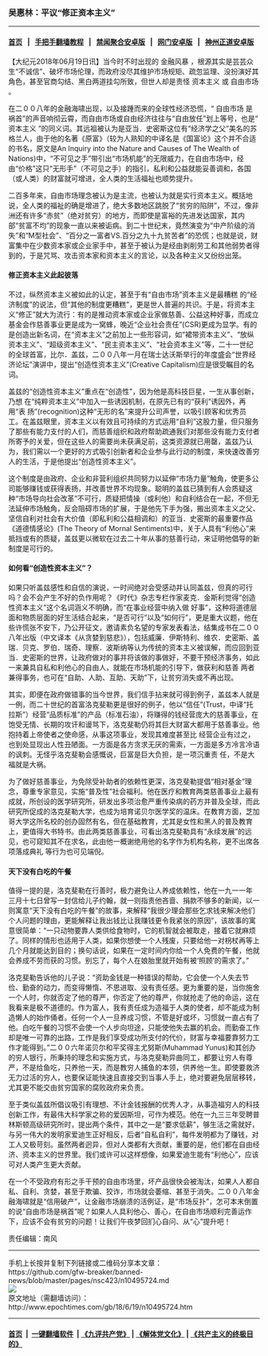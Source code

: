 ### 吴惠林：平议“修正资本主义”
------------------------

#### [首页](https://github.com/gfw-breaker/banned-news/blob/master/README.md) &nbsp;&nbsp;|&nbsp;&nbsp; [手把手翻墙教程](https://github.com/gfw-breaker/guides/wiki) &nbsp;&nbsp;|&nbsp;&nbsp; [禁闻聚合安卓版](https://github.com/gfw-breaker/bn-android) &nbsp;&nbsp;|&nbsp;&nbsp; [网门安卓版](https://github.com/oGate2/oGate) &nbsp;&nbsp;|&nbsp;&nbsp; [神州正道安卓版](https://github.com/SzzdOgate/update) 



<div><p>
 【大纪元2018年06月19日讯】当今时不时出现的
 <ok href="http://www.epochtimes.com/gb/tag/%E9%87%91%E8%9E%8D%E9%A3%8E%E6%9A%B4.html">
  金融风暴
 </ok>
 ，根源其实是芸芸众生“不诚信”、破坏市场伦理，而政府没尽其维护市场规矩、疏忽监理、没扮演好其角色，甚至官商勾结、黑白两道挂勾所致，但世人却是责怪
 <ok href="http://www.epochtimes.com/gb/tag/%E8%B5%84%E6%9C%AC%E4%B8%BB%E4%B9%89.html">
  资本主义
 </ok>
 或
 <ok href="http://www.epochtimes.com/gb/tag/%E8%87%AA%E7%94%B1%E5%B8%82%E5%9C%BA.html">
  自由市场
 </ok>
 。
</p>
<p>
 在二００八年的金融海啸出现，以及接踵而来的全球性经济恐慌，“
 <ok href="http://www.epochtimes.com/gb/tag/%E8%87%AA%E7%94%B1%E5%B8%82%E5%9C%BA.html">
  自由市场
 </ok>
 是祸首”的声音响彻云霄，而自由市场或自由经济往往与“自由放任”划上等号，也是“
 <ok href="http://www.epochtimes.com/gb/tag/%E8%B5%84%E6%9C%AC%E4%B8%BB%E4%B9%89.html">
  资本主义
 </ok>
 ”的同义词。其远祖被认为是亚当．史密斯这位有“经济学之父”美名的苏格兰人，由于他的名著《原富》（较为人熟知的中译名是《国富论》这个并不合适的书名，原文是An Inquiry into the Nature and Causes of The Wealth of Nations)中，“不可见之手”带引出“市场机能”的无限威力，在自由市场中，经由“价格”这只“无形手”（不可见之手）的指引，私利和公益就能妥善调和，各国（或人类）的财富就可增进，全人类的生活福祉也顺势提升。
</p>
<p>
 二百多年来，自由市场理念被认为是主流，也被认为就是实行资本主义。概括地说，全人类的福祉的确是增进了，绝大多数地区跳脱了“贫穷的陷阱”，不过，像非洲还有许多“赤贫”（绝对贫穷）的地方，而即使是富裕的先进发达国家，其内部“贫富不均”的现象一直以来被诟病。到二十世纪末，竟然演变为“中产阶级的消失”和“M型社会”、“百分之一富者VS.百分之九十九贫苦者”的恐慌；也就是说，财富集中在少数资本家或企业家手中，甚至于被认为是经由剥削劳工和其他弱势者得到的，于是咒骂、攻击资本家和资本主义的言论，以及各种主义又纷纷出笼。
</p>
<h4>
 修正资本主义此起彼落
</h4>
<p>
 不过，纵然资本主义被如此的认定，甚至于有“自由市场”资本主义是最糟糕 的“经济制度”的说法，但“其他的制度更糟糕”，更是世人普遍的共识。于是，将资本主义“修正”就大为流行：有的是推动资本家或企业家做慈善、公益这种好事，而成立基金会作慈善事业更是成为一窝蜂，晚近“企业社会责任”(CSR)更成为显学。有的是创造出新名词，在“资本主义”之前加上一些形容词，如“裙带资本主义”、“放纵资本主义”、“超级资本主义”、“民主资本主义”、“社会资本主义”等，二十一世纪的全球首富，比尔．盖兹，二００八年一月在瑞士达沃斯举行的年度盛会“世界经济论坛”演讲中，提出“创造性资本主义”(Creative Capitalism)应是很受瞩目的名词。
</p>
<p>
 盖兹的“创造性资本主义”重点在“创造性”，因为他是高科技巨星，一生从事创新，乃想 在“纯粹资本主义”中加入一些诱因机制，在原先已有的“获利”诱因外，再用“表 扬”(recognition)这种“无形的名”来提升公司声誉，以吸引顾客和优秀员工。在盖兹眼里，资本主义以有效且可持续的方式运用“自利”这股力量，但只服务了那些有能力支付的人们，而慈善组织和政府帮助疏通我们对那些没有能力支付者所寄予的关爱，但在这些人的需要尚未获满足前，这类资源就已用罄，盖兹乃认为，我们需以一个更好的方式吸引创新者和企业参与此行动的制度，来快速改善穷人的生活，于是他提出“创造性资本主义”。
</p>
<p>
 这个制度是由政府、企业和非营利组织共同努力以延伸“市场力量”触角，使更多公司能够赚钱或获得表扬，并改善世界不均现象。聪明的盖兹已猜到有人会质疑这种“市场导向社会改革”不可行，质疑把情操（或利他）和自利结合在一起，不但无法延伸市场触角，反会阻碍市场的扩展，于是他先下手为强，搬出资本主义之父、坚信自利对社会有大价值（即私利和公益相调和）的亚当．史密斯的最重要作品《道德情感论》(The Theory of Mornal Sentiments)中，关于人具有“利他心”来抵挡或有的质疑，盖兹更以微软在过去二十年从事的慈善行动，来证明他倡导的新制度是可行的。
</p>
<h4>
 如何看“创造性资本主义”？
</h4>
<p>
 如果只听盖兹感性和自信的演说，一时间绝对会受感动并认同盖兹，但真的可行吗？会不会产生不好的负作用呢？《时代》杂志专栏作家麦克．金斯利觉得“创造性资本主义”这个名词涵义不明确，而“在事业经营中纳入做 好事”，这种将道德层面和物质层面的好生活结合起来，“是否可行”以及“如何行”，更是重大议题，他在些许慌张不安下，乃公开征文，邀请素负名望的专家发表看法，结集成书在二００八年出版（中文译本《从贪婪到慈悲》），包括威廉．伊斯特利、维农．史密斯、盖瑞．贝克、罗伯．瑞奇、理察．波斯纳等认为传统的资本主义被误解，而应回到亚当．史密斯的世界，让政府做对的事并将该做的事做好，不要干预经济事务，如此一来兼具自私和利他心的自由人，就能在市场机能的引导下，做获利和慈善 两者兼得事务，也可在“自助、人助、互助、天助”下，让贫穷消失或不再出现。
</p>
<p>
 其实，即便在政府做错事的当今世界，我们信手拈来就可得到例子，盖兹本人就是一例，而二十世纪的首富洛克斐勒更是很好的例子，他以“信任”(Trust，中译“托拉斯”）经营“品质标准”的产品（标准石油），将赚得的钱经营庞大的慈善事业，在饱受无情、长期的攻讦和谩骂下，洛克斐勒仍将其巨大财富大都用于慈善事业。他抱持着上帝使者之使命感，从事这项事业，发现其难度甚至比 经营企业有过之，也到处显现出人性丑陋面。一方面是各方贪求无厌的需索，一方面是多方冷言冷语的讽刺。无怪乎洛克斐勒会感慨说，巨富是巨大负担，是一项沉重责 任，不是大福就是大祸。
</p>
<p>
 为了做好慈善事业，为免除受补助者的依赖性更深，洛克斐勒提倡“相对基金”理念，尊重专家意见，实施“普及性”社会福利。他在医疗和教育两类慈善事业上最有成就，所创设的医学研究所，研发出多项治愈严重传染病的药方并普及全球，而此研究所促成的洛克斐勒大学，也成为培育诺贝尔医学奖的温床。在教育方面，芝加哥大学这所名校的创办固然有名，但在基础教育，尤其是女性和黑人的普及教育上，更值得大书特书。由此两类慈善事业，可看出洛克斐勒具有“永续发展”的远见，也可窥知其不在求名，此由他一概谢绝用他的名字作为机构名称，更不出席各项落成典礼 等行为也可见端倪。
</p>
<h4>
 天下没有白吃的午餐
</h4>
<p>
 值得一提的是，洛克斐勒在行善时，极力避免让人养成依赖性，他在一九一一年 三月十七日曾写一封信给儿子约翰，就一则指责他吝啬、捐款不够多的新闻，以一则寓意“天下没有白吃的午餐”的故事，来解释“我很少理会那些乞求钱来解决他们个人问题的理由，更能解释让我出钱比让我赚钱更令我紧张的原因”，该故事的寓意很简单：“一只动物要靠人类供给食物时，它的机智就会被取走，接着它就麻烦了。同样的情形也适用于人类，如果你想使一个人残废，只要给他一对枴杖再等上几个月就能达到目的；换句话说，如果在一定时间内你给一个人免费的午餐，他就会养成不劳而获的习惯。别忘了，每个人在娘胎里就开始有被‘照顾’的需求了。”
</p>
<p>
 洛克斐勒告诉他的儿子说：“资助金钱是一种错误的帮助，它会使一个人失去节俭、勤奋的动力，而变得懒惰、不思进取、没有责任感。更为重要的是，当你施舍 一个人时，你就否定了他的尊严，你否定了他的尊严，你就抢走了他的命运，这在我看来是极不道德的。作为富人，我有责任成为造福于人类的使者，却不能成为制造懒人的始作俑者。任何一个人一旦养成习惯，不管是好或坏，习惯就一直占有了他。白吃午餐的习惯不会使一个人步向坦途，只能使他失去赢的机会。而勤奋工作却是唯一可靠的出路，工作是我们享受成功所支付的代价，财富与幸福要靠努力工作才能得到。”二００六年诺贝尔和平奖得主尤努斯(Muhammad Yunus)和其创办的穷人银行，所秉持的理念和实施方式，与洛克斐勒异曲同工，都要让穷人有尊严，不是给鱼吃，只养他一天，而是教穷人捕鱼的本领，供养他一生。即使要救济无力过活的穷人，也要保证能快速且直接交到当事人手上，绝对要避免层层移转，尤其更不能交由贫穷国家的腐败政府来负责。
</p>
<p>
 至于类似盖兹所倡议吸引有理想、不计金钱报酬的优秀人才，从事造福穷人的科技创新工作，有最伟大科学家之称的爱因斯坦，可作为模范。他在一九三三年受聘普林斯顿高级研究所时，提出两个条件，其中之一是“要求低薪”，够生活之需就好，与另一伟大的发明家爱迪生正好相反，后者“自私自利”，每件发明都为了赚钱，对工人又极苛刻。虽然两者迥异，但对人类都有大贡献，重要的是，他们都在自由经济、资本主义的世界里。我们或许可以这样想像，如果爱迪生能有“利他心”，应该可对人类产生更大贡献。
</p>
<p>
 在一个不受政府有形之手干预的自由市场里，坏产品很快会被淘汰，如果人人都自私、自利、贪婪，甚至于欺骗、狡诈，市场就会萎缩、甚至于消失。二００八年金融海啸就是“信用破产”，让金融市场崩溃的活例证，是“市场反扑”，怎可本末倒置的说“自由市场是祸首”呢？如果人人具利他心、善心，在自由市场顺利完善运作 下，应该不会有贫穷的问题！让我们午夜梦回扪心自问、从“心”提升吧！
</p>
<p>
 责任编辑：南风
</p>
</div>
<hr/>
手机上长按并复制下列链接或二维码分享本文章：<br/>
https://github.com/gfw-breaker/banned-news/blob/master/pages/nsc423/n10495724.md <br/>
<a href='https://github.com/gfw-breaker/banned-news/blob/master/pages/nsc423/n10495724.md'><img src='https://github.com/gfw-breaker/banned-news/blob/master/pages/nsc423/n10495724.md.png'/></a> <br/>
原文地址（需翻墙访问）：http://www.epochtimes.com/gb/18/6/19/n10495724.htm


------------------------
#### [首页](https://github.com/gfw-breaker/banned-news/blob/master/README.md) &nbsp;|&nbsp; [一键翻墙软件](https://github.com/gfw-breaker/nogfw/blob/master/README.md) &nbsp;| [《九评共产党》](https://github.com/gfw-breaker/9ping.md/blob/master/README.md#九评之一评共产党是什么) | [《解体党文化》](https://github.com/gfw-breaker/jtdwh.md/blob/master/README.md) | [《共产主义的终极目的》](https://github.com/gfw-breaker/gczydzjmd.md/blob/master/README.md)


<img src='http://gfw-breaker.win/banned-news/pages/nsc423/n10495724.md' width='0px' height='0px'/>